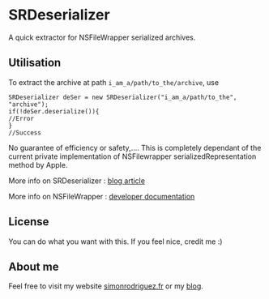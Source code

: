 # SRDeserializer
A quick extractor for NSFileWrapper serialized archives.
## Utilisation
To extract the archive at path `i_am_a/path/to_the/archive`, use
	
	SRDeserializer deSer = new SRDeserializer("i_am_a/path/to_the", "archive");
	if(!deSer.deserialize()){
	//Error
	}
	//Success
	
No guarantee of efficiency or safety,.... This is completely dependant of the current private implementation of NSFilewrapper serializedRepresentation method by Apple.

More info on SRDeserializer : [blog article](http://blog.simonrodriguez.fr/articles/06-09-2015_nsfilewrapper_serializedrepresentation.html)

More info on NSFileWrapper : [developer documentation](https://developer.apple.com/library/mac/documentation/Cocoa/Reference/ApplicationKit/Classes/NSFileWrapper_Class/)

## License
You can do what you want with this. If you feel nice, credit me :)

## About me
Feel free to visit my website [simonrodriguez.fr](http://simonrodriguez.fr) or my [blog](http://blog.simonrodriguez.fr).
